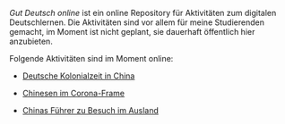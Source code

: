 ---
---


*Gut Deutsch online* ist ein online Repository für Aktivitäten zum digitalen Deutschlernen. Die Aktivitäten sind vor allem für meine Studierenden gemacht, im Moment ist nicht geplant, sie dauerhaft öffentlich hier anzubieten. 

Folgende Aktivitäten sind im Moment online: 

- [Deutsche Kolonialzeit in China](https://daniel-jach.github.io/gutDeutsch-online/Deutsche-Kolonialzeit-China.html)

- [Chinesen im Corona-Frame](https://daniel-jach.github.io/gutDeutsch-online/Framing-Corona.html)

- [Chinas Führer zu Besuch im Ausland](https://daniel-jach.github.io/gutDeutsch-online/infographic-china-foreign-visits.html)
